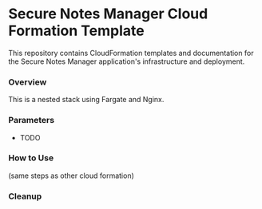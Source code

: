 # Secure Notes Manager Cloud Formation Template

This repository contains CloudFormation templates and documentation for the Secure Notes Manager application's infrastructure and deployment.

### Overview

This is a nested stack using Fargate and Nginx. 

### Parameters

- TODO

### How to Use

(same steps as other cloud formation)

### Cleanup
